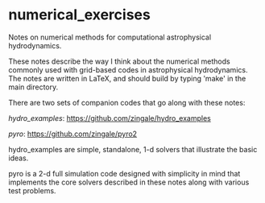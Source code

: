 numerical_exercises
===================

Notes on numerical methods for computational astrophysical hydrodynamics.

These notes describe the way I think about the numerical methods commonly
used with grid-based codes in astrophysical hydrodynamics.  The notes
are written in LaTeX, and should build by typing 'make' in the main
directory.

There are two sets of companion codes that go along with these notes:

*hydro_examples*: https://github.com/zingale/hydro_examples

*pyro*: https://github.com/zingale/pyro2

hydro_examples are simple, standalone, 1-d solvers that illustrate
the basic ideas.

pyro is a 2-d full simulation code designed with simplicity in mind
that implements the core solvers described in these notes along with
various test problems.




